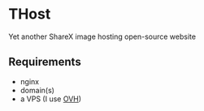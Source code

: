 # THost
Yet another ShareX image hosting open-source website

## Requirements
- nginx
- domain(s)
- a VPS (I use [OVH](https://www.ovhcloud.com/en/vps/cheap-vps/))